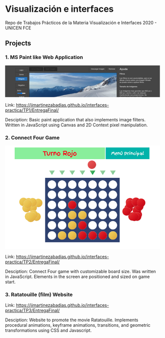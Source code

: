 # Visualización e interfaces
Repo de Trabajos Prácticos de la Materia Visualización e Interfaces 2020 - UNICEN FCE


## Projects

### 1. MS Paint like Web Application

![project screenshot](https://github.com/jimartinezabadias/interfaces-practica/blob/master/TP1/EntregaFinal/screenshot_tp1.png)

Link: https://jimartinezabadias.github.io/interfaces-practica/TP1/EntregaFinal/

Desciption: Basic paint application that also implements image filters. Written in JavaScript using Canvas and 2D Context pixel manipulation.



### 2. Connect Four Game

![project screenshot](https://github.com/jimartinezabadias/interfaces-practica/blob/master/TP2/EntregaFinal/screenshot_tp2.png)

Link: https://jimartinezabadias.github.io/interfaces-practica/TP2/EntregaFinal/

Desciption: Connect Four game with customizable board size. Was written in JavaScript. Elements in the screen are positioned and sized on  game start.



### 3. Ratatouille (film) Website

Link: https://jimartinezabadias.github.io/interfaces-practica/TP3/EntregaFinal/

Desciption: Website to promote the movie Ratatouille. Implements procedural animations, keyframe animations, transitions, and geometric transformations using CSS and Javascript.


